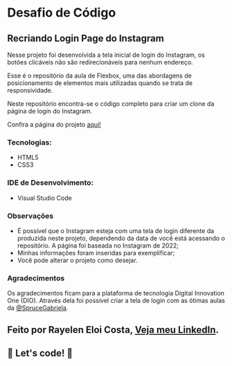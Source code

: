 # Desafio de Código
## Recriando Login Page do Instagram

Nesse projeto foi desenvolvida a tela inicial de login do Instagram, os botões clicáveis não são redirecionáveis para nenhum endereço.

Esse é o repositório da aula de Flexbox, uma das abordagens de posicionamento de elementos mais utilizadas quando se trata de responsividade.

Neste repositório encontra-se o código completo para criar um clone da página de login do Instagram. 

Confira a página do projeto <a href="https://fael-atom.github.io/index/" target="_blank">aqui!</a>

### Tecnologias:
* HTML5
* CSS3

### IDE de Desenvolvimento:
* Visual Studio Code

### Observações
- É possível que o Instagram esteja com uma tela de login diferente da produzida neste projeto, dependendo da data de você está acessando o repositório. A página foi baseada no Instagram de 2022;
- Minhas informações foram inseridas para exemplificar;
- Você pode alterar o projeto como desejar.

### Agradecimentos

Os agradecimentos ficam para a plataforma de tecnologia Digital Innovation One (DIO). Através dela foi possível criar a tela de login com as ótimas aulas da [@SpruceGabriela](https://github.com/SpruceGabriela).

## Feito por Rayelen Eloi Costa, [Veja meu LinkedIn](https://www.linkedin.com/in/rayelen-eloi-costa).

## 🚀 Let's code! 🚀